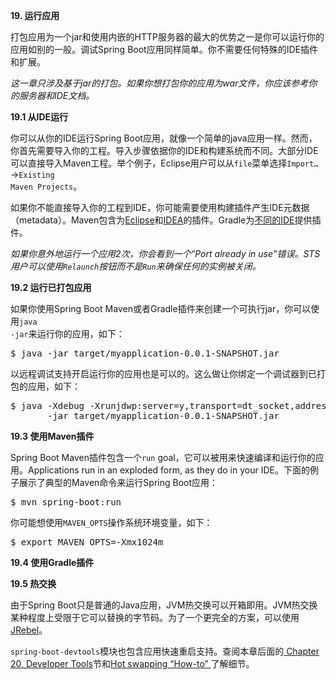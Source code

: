 **19. 运行应用**

打包应用为一个jar和使用内嵌的HTTP服务器的最大的优势之一是你可以运行你的应用如别的一般。调试Spring Boot应用同样简单。你不需要任何特殊的IDE插件和扩展。

<i>这一章只涉及基于jar的打包。如果你想打包你的应用为war文件，你应该参考你的服务器和IDE文档。</i>

**19.1 从IDE运行**

你可以从你的IDE运行Spring Boot应用，就像一个简单的java应用一样。然而，你首先需要导入你的工程。导入步骤依据你的IDE和构建系统而不同。大部分IDE可以直接导入Maven工程。举个例子，Eclipse用户可以从<code>file</code>菜单选择<code>Import…​</code>→<code>Existing Maven Projects</code>。

如果你不能直接导入你的工程到IDE，你可能需要使用构建插件产生IDE元数据（metadata）。Maven包含为[Eclipse](https://maven.apache.org/plugins/maven-eclipse-plugin/)和[IDEA](https://maven.apache.org/plugins/maven-idea-plugin/)的插件。Gradle为[不同的IDE](https://docs.gradle.org/4.2.1/userguide/userguide.html)提供插件。

<i>如果你意外地运行一个应用2次，你会看到一个“Port already in use”错误。STS 用户可以使用<code>Relaunch</code>按钮而不是<code>Run</code>来确保任何的实例被关闭。</i>

**19.2 运行已打包应用**

如果你使用Spring Boot Maven或者Gradle插件来创建一个可执行jar，你可以使用<code>java -jar</code>来运行你的应用，如下：

<pre>
$ java -jar target/myapplication-0.0.1-SNAPSHOT.jar
</pre>

以远程调试支持开启运行你的应用也是可以的。这么做让你绑定一个调试器到已打包的应用，如下：

<pre>
$ java -Xdebug -Xrunjdwp:server=y,transport=dt_socket,address=8000,suspend=n \
       -jar target/myapplication-0.0.1-SNAPSHOT.jar
</pre>

**19.3 使用Maven插件**

Spring Boot Maven插件包含一个<code>run</code> goal，它可以被用来快速编译和运行你的应用。Applications run in an exploded form, as they do in your IDE。下面的例子展示了典型的Maven命令来运行Spring Boot应用：

<pre>
$ mvn spring-boot:run
</pre>

你可能想使用<code>MAVEN_OPTS</code>操作系统环境变量，如下：

<pre>
$ export MAVEN_OPTS=-Xmx1024m
</pre>

**19.4 使用Gradle插件**

**19.5 热交换**

由于Spring Boot只是普通的Java应用，JVM热交换可以开箱即用。JVM热交换某种程度上受限于它可以替换的字节码。为了一个更完全的方案，可以使用[JRebel](https://zeroturnaround.com/software/jrebel/)。

<code>spring-boot-devtools</code>模块也包含应用快速重启支持。查阅本章后面的[ Chapter 20, Developer Tools](./20.md)节和[Hot swapping “How-to” ](./85.md)了解细节。

